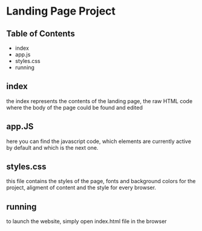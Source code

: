 # Landing Page Project

## Table of Contents

* index
* app.js
* styles.css
* running

## index

the index represents the contents of the landing page, the raw HTML code where the body of the page could be found and edited

## app.JS

here you can find the javascript code, which elements are currently active by default and which is the next one.

## styles.css

this file contains the styles of the page, fonts and background colors for the project, aligment of content and the style for every browser.

## running

to launch the website, simply open index.html file in the browser